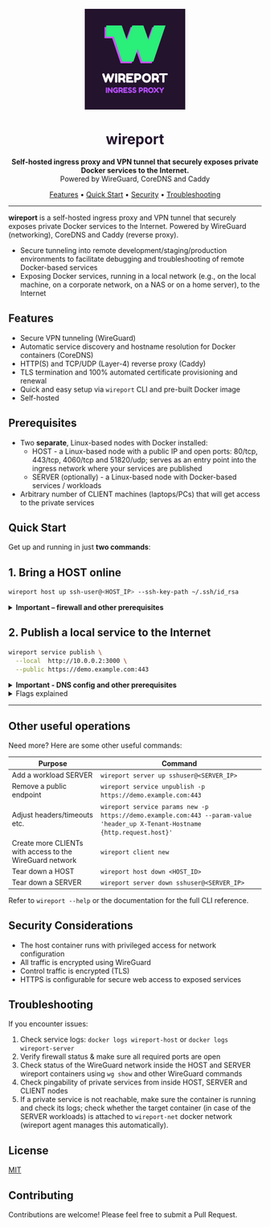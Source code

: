<p align="center">
  <img src="assets/wireport-with-slogan.png" alt="wireport logo" width="200" />
</p>

<h1 align="center" style="color:#23132d">
  wireport
</h1>

<p align="center">
  <strong>Self-hosted ingress proxy and VPN tunnel that securely exposes private Docker services to the Internet.</strong><br />
  Powered by WireGuard, CoreDNS and Caddy
</p>

<p align="center">
  <a href="#features">Features</a> •
  <a href="#quick-start">Quick Start</a> •
  <a href="#security-considerations">Security</a> •
  <a href="#troubleshooting">Troubleshooting</a>
</p>

---


**wireport** is a self-hosted ingress proxy and VPN tunnel that securely exposes private Docker services to the Internet. Powered by WireGuard (networking), CoreDNS and Caddy (reverse proxy).

- Secure tunneling into remote development/staging/production environments to facilitate debugging and troubleshooting of remote Docker-based services
- Exposing Docker services, running in a local network (e.g., on the local machine, on a corporate network, on a NAS or on a home server), to the Internet

## Features

- Secure VPN tunneling (WireGuard)
- Automatic service discovery and hostname resolution for Docker containers (CoreDNS)
- HTTP(S) and TCP/UDP (Layer-4) reverse proxy (Caddy)
- TLS termination and 100% automated certificate provisioning and renewal
- Quick and easy setup via `wireport` CLI and pre-built Docker image
- Self-hosted

## Prerequisites

- Two **separate**, Linux-based nodes with Docker installed:
  - HOST - a Linux-based node with a public IP and open ports: 80/tcp, 443/tcp, 4060/tcp and 51820/udp; serves as an entry point into the ingress network where your services are published
  - SERVER (optionally) - a Linux-based node with Docker-based services / workloads
- Arbitrary number of CLIENT machines (laptops/PCs) that will get access to the private services

## Quick Start

Get up and running in just **two commands**:

## 1. Bring a HOST online

```bash
wireport host up ssh-user@<HOST_IP> --ssh-key-path ~/.ssh/id_rsa
```

<details>
<summary><strong>Important – firewall and other prerequisites</strong></summary>

`wireport host up` expects that:

1) the following ports must be reachable on the target HOST machine *before* you run the command:

* 22/tcp (SSH)
* 80/tcp and 443/tcp (HTTP/HTTPS)
* 4060/tcp (Wireport control channel)
* 51820/udp (WireGuard)

Example with UFW:

```bash
sudo ufw allow 22,80,443,4060/tcp
sudo ufw allow 51820/udp
sudo ufw enable
```

2) Docker is installed on the target host machine
3) The account used for SSH-ing into the target HOST machine has all the necessary permissions for managing Docker containers, images and networks
</details>

## 2. Publish a local service to the Internet

```bash
wireport service publish \
  --local  http://10.0.0.2:3000 \
  --public https://demo.example.com:443
```

<details>
<summary><strong>Important - DNS config and other prerequisites</strong></summary>

1) For the service to become available over the given public URL, there must be a respective `A`-record in the DNS settings of your domain name provider, pointing to the target **HOST** machine's IP address.

2) After bootstrapping the host node with `wireport host up ...` command, you should add the respective WireGuard tunnel on your local machine

3) There must be a service running on the host and port specified in the `--local` flag provided to the `wireport service publish` command

</details>

<details>
<summary>Flags explained</summary>

* **--local** – URL of the service **on the machine where you run the command** (or another node from the newly created WireGuard network)
* **--public** – External protocol / hostname / port that will be reachable on the HOST
* Automatically provisions a trusted TLS certificate and updates Caddy's reverse proxy

</details>

---

## Other useful operations

Need more? Here are some other useful commands:

| Purpose | Command |
|---------|---------|
| Add a workload SERVER | `wireport server up sshuser@<SERVER_IP>` |
| Remove a public endpoint | `wireport service unpublish -p https://demo.example.com:443` |
| Adjust headers/timeouts etc. | `wireport service params new -p https://demo.example.com:443 --param-value 'header_up X-Tenant-Hostname {http.request.host}'` |
| Create more CLIENTs with access to the WireGuard network | `wireport client new` |
| Tear down a HOST | `wireport host down <HOST_ID>` |
| Tear down a SERVER| `wireport server down sshuser@<SERVER_IP>` |

Refer to `wireport --help` or the documentation for the full CLI reference.

## Security Considerations

- The host container runs with privileged access for network configuration
- All traffic is encrypted using WireGuard
- Control traffic is encrypted (TLS)
- HTTPS is configurable for secure web access to exposed services

## Troubleshooting

If you encounter issues:
1. Check service logs: `docker logs wireport-host` or `docker logs wireport-server`
2. Verify firewall status & make sure all required ports are open
3. Check status of the WireGuard network inside the HOST and SERVER wireport containers using `wg show` and other WireGuard commands
4. Check pingability of private services from inside HOST, SERVER and CLIENT nodes
5. If a private service is not reachable, make sure the container is running and check its logs; check whether the target container (in case of the SERVER workloads) is attached to `wireport-net` docker network (wireport agent manages this automatically).

## License

[MIT](LICENSE.txt)

## Contributing

Contributions are welcome! Please feel free to submit a Pull Request.
